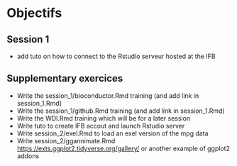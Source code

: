 # Objectifs

## Session 1
- add tuto on how to connect to the Rstudio serveur hosted at the IFB

## Supplementary exercices
- Write the session_1/bioconductor.Rmd training (and add link in session_1.Rmd)
- Write the session_1/github.Rmd training (and add link in session_1.Rmd)
- Write the WDI.Rmd training which will be for a later session
- Write tuto to create IFB accout and launch Rstudio server
- Write session_2/exel.Rmd to load an exel version of the mpg data
- Write session_2/ggannimate.Rmd https://exts.ggplot2.tidyverse.org/gallery/ or another example of ggplot2 addons